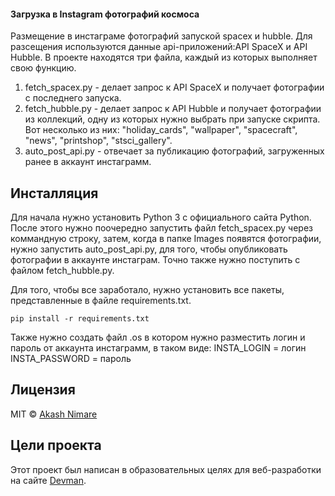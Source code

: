 #### Загрузка в Instagram фотографий космоса
Размещение в инстаграме фотографий запуской spacex и hubble. Для разсещения используются данные api-приложений:API SpaceX и API Hubble.
В проекте находятся три файла, каждый из которых выполняет свою функцию. 
1) fetch_spacex.py  - делает запрос к API SpaceX и получает фотографии с последнего запуска.
2) fetch_hubble.py - делает запрос к API Hubble и получает фотографии из коллекций, одну из которых нужно выбрать при запуске скрипта. Вот несколько из них: "holiday_cards", "wallpaper", "spacecraft", "news", "printshop", "stsci_gallery". 
3) auto_post_api.py - отвечает за публикацию фотографий, загруженных ранее в аккаунт инстаграмм. 

## Инсталляция
Для начала нужно установить Python 3 с официального сайта Python. После этого нужно поочередно запустить файл fetch_spacex.py через коммандную строку, затем, когда в папке Images появятся фотографии, нужно запустить auto_post_api.py, для того, чтобы опубликовать фотографии в аккаунте инстаграм. Точно также нужно поступить с файлом fetch_hubble.py.

Для того, чтобы все заработало, нужно установить все пакеты, представленные в файле requirements.txt.
```
pip install -r requirements.txt
```
Также нужно создать файл .os в котором нужно разместить логин и пароль от аккаунта инстаграмм, в таком виде: INSTA_LOGIN = логин
INSTA_PASSWORD = пароль

## Лицензия
MIT  © [Akash Nimare](http://akashnimare.in)

## Цели проекта
Этот проект был написан в образовательных целях для веб-разработки на сайте [Devman](https://www.dvmn.org).
